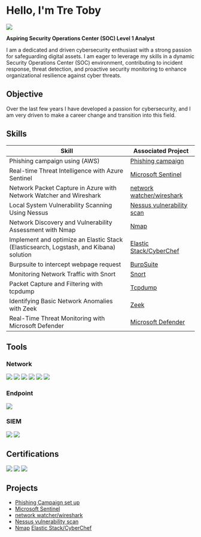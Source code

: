 # Hello, I'm Tre Toby
<a href="https://linkedin.com/in/tre-toby-8b5131292/"><img src="https://img.shields.io/badge/-LinkedIn-0072b1?&style=for-the-badge&logo=linkedin&logoColor=white" /></a>

**Aspiring Security Operations Center (SOC) Level 1 Analyst**

I am a dedicated and driven cybersecurity enthusiast with a strong passion for safeguarding digital assets. I am eager to leverage my skills in a dynamic Security Operations Center (SOC) environment, contributing to incident response, threat detection, and proactive security monitoring to enhance organizational resilience against cyber threats.
## Objective

Over the last few years I have developed a passion for cybersecurity, and I am very driven to make a career change and transition into this field.
## Skills

| Skill                                         | Associated Project         |
|-----------------------------------------------|----------------------------|
| Phishing campaign using (AWS)        | <a href="https://github.com/tretoby/Home-Lab">Phishing campaign</a>|
|Real-time Threat Intelligence with Azure Sentinel| <a href="https://github.com/tretoby/Azure-Goat">Microsoft Sentinel</a>|
|Network Packet Capture in Azure with Network Watcher and Wireshark        | <a href="https://github.com/tretoby/networkwatcher-wireshark">network watcher/wireshark</a>|
| Local System Vulnerability Scanning Using Nessus    | <a href="https://github.com/tretoby/Nessus-vulnerability-scan">Nessus vulnerability scan</a>|
| Network Discovery and Vulnerability Assessment with Nmap                  | <a href="https://github.com/tretoby/Nmap">Nmap</a>|
| Implement and optimize an Elastic Stack (Elasticsearch, Logstash, and Kibana) solution                | <a href="https://github.com/tretoby/Elastic">Elastic Stack/CyberChef</a>|
|Burpsuite to intercept webpage request                  | <a href="https://github.com/tretoby/BurpSuite">BurpSuite</a>|
 Monitoring Network Traffic with Snort                  | <a href="">Snort</a>|
| Packet Capture and Filtering with tcpdump                | <a href="">Tcpdump</a>|
|Identifying Basic Network Anomalies with Zeek                  | <a href="">Zeek</a>|
|Real-Time Threat Monitoring with Microsoft Defender         | <a href="">Microsoft Defender</a>|
## Tools

### Network
<div>
    <img src="https://img.shields.io/badge/-Wireshark-1679A7?&style=for-the-badge&logo=Wireshark&logoColor=white" />
    <img src="https://img.shields.io/badge/-Nessus-D9230F?&style=for-the-badge&logo=Nessus&logoColor=white" />
    <img src="https://img.shields.io/badge/-CyberChef-4B4B4B?&style=for-the-badge&logo=CyberChef&logoColor=white" />
    <img src="https://img.shields.io/badge/-Snort-1679A7?&style=for-the-badge&logo=Snort&logoColor=white" />
    <img src="https://img.shields.io/badge/-tcpdump-1679A7?&style=for-the-badge&logo=tcpdump&logoColor=white" />
    <img src="https://img.shields.io/badge/-Zeek-1679A7?&style=for-the-badge&logo=Zeek&logoColor=white" />



 
    

  
</div>

### Endpoint
<div>
    <img src="https://img.shields.io/badge/-Microsoft_Defender_for_Endpoint-00A4EF?&style=for-the-badge&logo=Microsoft&logoColor=white" />

</div>

### SIEM
<div>
    <img src="https://img.shields.io/badge/-Microsoft_Sentinel-0078D4?&style=for-the-badge&logo=Microsoft&logoColor=white" />
    <img src="https://img.shields.io/badge/-Elastic-005571?&style=for-the-badge&logo=Elastic&logoColor=white" />
</div>

## Certifications

<div>
<img src="https://img.shields.io/badge/-Security%2B-FF0000?&style=for-the-badge&logo=CompTIA&logoColor=white" />

<img src="https://img.shields.io/badge/Google-Cybersecurity-4285F4?&style=for-the-badge&logo=google&logoColor=white" />

<img src="https://img.shields.io/badge/-AI--102-0078D4?&style=for-the-badge&logo=Microsoft&logoColor=white" />




</div>

## Projects
- <a href="https://github.com/tretoby/Home-Lab">Phishing Campaign set up</a>
- <a href="https://github.com/tretoby/Azure-Goat">Microsoft Sentinel</a>
- <a href="https://github.com/tretoby/networkwatcher-wireshark">network watcher/wireshark</a>
-  <a href="https://github.com/tretoby/Nessus-vulnerability-scan">Nessus vulnerability scan</a>
- <a href="https://github.com/tretoby/Nmap">Nmap</a>
<a href="https://github.com/tretoby/Elastic">Elastic Stack/CyberChef</a>

<!--
**tretoby/tretoby** is a ✨ _special_ ✨ repository because its `README.md` (this file) appears on your GitHub profile.

Here are some ideas to get you started:

- 🔭 I’m currently working on ...
- 🌱 I’m currently learning ...
- 👯 I’m looking to collaborate on ...
- 🤔 I’m looking for help with ...
- 💬 Ask me about ...
- 📫 How to reach me: ...
- 😄 Pronouns: ...
- ⚡ Fun fact: ...
-->
